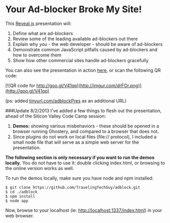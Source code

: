 Your Ad-blocker Broke My Site!
==============================

This [Reveal.js](https://github.com/hakimel/reveal.js) presentation will:

1. Define what are ad-blockers
2. Review some of the leading available ad-blockers out there
3. Explain why *you* - the web developer - should be aware of ad-blockers
4. Demonstrate common JavaScript pitfalls caused by ad-blockers and how to overcome them
5. Show how other commercial sites handle ad-blockers gracefully

You can also see the presentation in action [here](http://goo.gl/V41qp), or scan the following QR code:

[![QR code for http://goo.gl/V41qp](http://imgur.com/drFOr.png)](http://goo.gl/V41qp)

(ps: added [tinyurl.com/adblockPres](http://tinyurl.com/adblockPres) as an additional URL)

###Update 8/2/2013
I've added a few things to flesh out the presentation, ahead of the Silicon Valley Code Camp session:

1. **Demos:** showing various misbehaviors - these should be opened in a browser running Ghostery, and compared to a browser that does not.
2. Since plugins do not work on local files (file:// protocol), I included a small node file that will serve as a simple web server for the presentation.

**The following section is only necessary if you want to run the demos locally.** 
You do not have to use it: double clicking index.html, or browsing to the online version works as well.

To run the demos locally, make sure you have node and npm installed:

	$ git clone https://github.com/TravelingTechGuy/adblock.git
	$ cd ./adblock
	$ npm install
	$ node app

Now, browse to your localhost (ie: [http://localhost:1337/index.html](http://localhost:1337/index.html)) in your web browser.